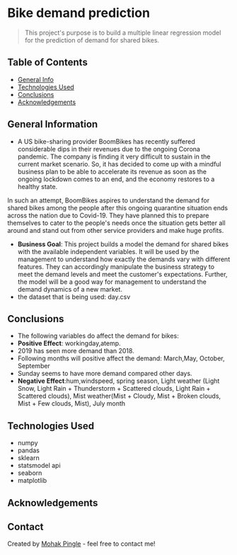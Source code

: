 # Bike demand prediction
> This project's purpose is to build a multiple linear regression model for the prediction of demand for shared bikes.


## Table of Contents
* [General Info](#general-information)
* [Technologies Used](#technologies-used)
* [Conclusions](#conclusions)
* [Acknowledgements](#acknowledgements)

<!-- You can include any other section that is pertinent to your problem -->

## General Information
- A US bike-sharing provider BoomBikes has recently suffered considerable dips in their revenues due to the ongoing Corona pandemic. The company is finding it very difficult to sustain in the current market scenario. So, it has decided to come up with a mindful business plan to be able to accelerate its revenue as soon as the ongoing lockdown comes to an end, and the economy restores to a healthy state. 


In such an attempt, BoomBikes aspires to understand the demand for shared bikes among the people after this ongoing quarantine situation ends across the nation due to Covid-19. They have planned this to prepare themselves to cater to the people's needs once the situation gets better all around and stand out from other service providers and make huge profits.


- **Business Goal**:
This project builds a model the demand for shared bikes with the available independent variables. It will be used by the management to understand how exactly the demands vary with different features. They can accordingly manipulate the business strategy to meet the demand levels and meet the customer's expectations. Further, the model will be a good way for management to understand the demand dynamics of a new market. 
- the dataset that is being used: day.csv

<!-- You don't have to answer all the questions - just the ones relevant to your project. -->

## Conclusions
- The following variables do affect the demand for bikes:
 - **Positive Effect**: workingday,atemp.
 - 2019 has seen more demand than 2018.
 - Following months will positive affect the demand: March,May, October, September
 - Sunday seems to have more demand compared other days.
 - **Negative Effect**:hum,windspeed, spring season, Light weather (Light Snow, Light Rain + Thunderstorm + Scattered clouds, Light Rain + Scattered clouds), Mist weather(Mist + Cloudy, Mist + Broken clouds, Mist + Few clouds, Mist), July month
<!-- You don't have to answer all the questions - just the ones relevant to your project. -->


## Technologies Used
- numpy
- pandas
- sklearn
- statsmodel api
- seaborn
- matplotlib

<!-- As the libraries versions keep on changing, it is recommended to mention the version of library used in this project -->

## Acknowledgements

## Contact
Created by [Mohak Pingle](https://github.com/mohakp) - feel free to contact me!


<!-- Optional -->
<!-- ## License -->
<!-- This project is open source and available under the [... License](). -->

<!-- You don't have to include all sections - just the one's relevant to your project -->